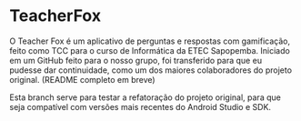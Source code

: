 # TeacherFox

O Teacher Fox é um aplicativo de perguntas e respostas com gamificação, feito como TCC para o curso de Informática da ETEC Sapopemba. Iniciado em um GitHub feito para o nosso grupo, foi transferido para que eu pudesse dar continuidade, como um dos maiores colaboradores do projeto original. 
(README completo em breve)

Esta branch serve para testar a refatoração do projeto original, para que seja compatível com versões mais recentes do Android Studio e SDK.
